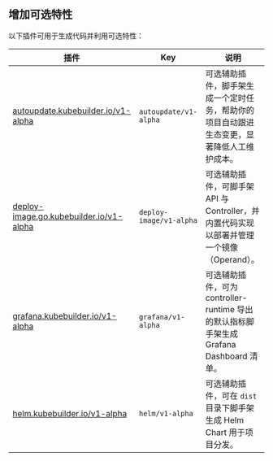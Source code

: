## 增加可选特性

以下插件可用于生成代码并利用可选特性：

| 插件 | Key | 说明 |
|---|---|---|
| [autoupdate.kubebuilder.io/v1-alpha][autoupdate] | `autoupdate/v1-alpha` | 可选辅助插件，脚手架生成一个定时任务，帮助你的项目自动跟进生态变更，显著降低人工维护成本。 |
| [deploy-image.go.kubebuilder.io/v1-alpha][deploy] | `deploy-image/v1-alpha` | 可选辅助插件，可脚手架 API 与 Controller，并内置代码实现以部署并管理一个镜像（Operand）。 |
| [grafana.kubebuilder.io/v1-alpha][grafana] | `grafana/v1-alpha` | 可选辅助插件，可为 controller-runtime 导出的默认指标脚手架生成 Grafana Dashboard 清单。 |
| [helm.kubebuilder.io/v1-alpha][helm] | `helm/v1-alpha` | 可选辅助插件，可在 `dist` 目录下脚手架生成 Helm Chart 用于项目分发。 |

[grafana]: ./available/grafana-v1-alpha.md
[deploy]: ./available/deploy-image-plugin-v1-alpha.md
[helm]: ./available/helm-v1-alpha.md
[autoupdate]: ./available/autoupdate-v1-alpha.md
